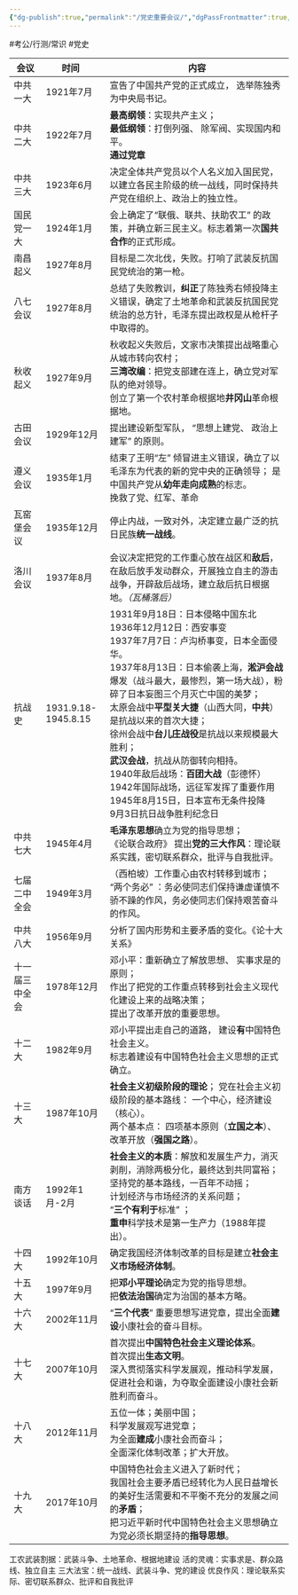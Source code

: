 ```yaml
---
{"dg-publish":true,"permalink":"/党史重要会议/","dgPassFrontmatter":true,"noteIcon":"2"}
---
```


#考公/行测/常识 #党史


| 会议<img width=50/> | 时间<img width=10/>              | 内容                                                                                                                                                                                                                                                                                                                               |
| ----------------- | ----------------------- | -------------------------------------------------------------------------------------------------------------------------------------------------------------------------------------------------------------------------------------------------------------------------------------------------------------------------------- |
| 中共一大              | 1921年7月                 | 宣告了中国共产党的正式成立， 选举陈独秀为中央局书记。                                                                                                                                                                                                                                                                                                      |
| 中共二大              | 1922年7月                 | **最高纲领**：实现共产主义；<br>**最低纲领**：打倒列强、 除军阀、实现国内和平。<br>**通过党章**                                                                                                                                                                                                                                                                       |
| 中共三大              | 1923年6月                 | 决定全体共产党员以个人名义加入国民党，以建立各民主阶级的统一战线，同时保持共产党在组织上、政治上的独立性。                                                                                                                                                                                                                                                                            |
| 国民党一大             | 1924年1月                 | 会上确定了“联俄、联共、扶助农工” 的政策，并确立新三民主义。标志着第一次**国共合作**的正式形成。                                                                                                                                                                                                                                                                              |
| 南昌起义              | 1927年8月                 | 目标是二次北伐，失败。打响了武装反抗国民党统治的第一枪。                                                                                                                                                                                                                                                                                                     |
| 八七会议              | 1927年8月                 | 总结了失败教训，**纠正**了陈独秀右倾投降主义错误，确定了土地革命和武装反抗国民党统治的总方针，毛泽东提出政权是从枪杆子中取得的。                                                                                                                                                                                                                                                               |
| 秋收起义              | 1927年9月                 | 秋收起义失败后，文家市决策提出战略重心从城市转向农村；<br>**三湾改编**：把党支部建在连上，确立党对军队的绝对领导。<br>创立了第一个农村革命根据地**井冈山**革命根据地。                                                                                                                                                                                                                                      |
| 古田会议              | 1929年12月                | 提出建设新型军队， “思想上建党、 政治上建军” 的原则。                                                                                                                                                                                                                                                                                                    |
| 遵义会议              | 1935年1月                 | 结束了王明“左” 倾冒进主义错误，确立了以毛泽东为代表的新的党中央的正确领导； 是中国共产党从**幼年走向成熟**的标志。<br>挽救了党、红军、革命                                                                                                                                                                                                                                                      |
| 瓦窑堡会议             | 1935年12月                | 停止内战，一致对外，决定建立最广泛的抗日民族**统一战线**。                                                                                                                                                                                                                                                                                                  |
| 洛川会议              | 1937年8月                 | 会议决定把党的工作重心放在战区和**敌后**，在敌后放手发动群众，开展独立自主的游击战争，开辟敌后战场，建立敌后抗日根据地。*（瓦桶落后）*                                                                                                                                                                                                                                                           |
| 抗战史               | 1931.9.18-<br>1945.8.15 | 1931年9月18日：日本侵略中国东北<br>1936年12月12日：西安事变<br>1937年7月7日：卢沟桥事变，日本全面侵华。<br>1937年8月13日：日本偷袭上海，**淞沪会战**爆发（战斗最大，最惨烈，第一场大战），粉碎了日本妄图三个月灭亡中国的美梦；<br>太原会战中**平型关大捷**（山西大同，**中共**）是抗战以来的首次大捷；<br>徐州会战中**台儿庄战役**是抗战以来规模最大胜利；<br>**武汉会战**，抗战从防御转向相持。<br>1940年敌后战场：**百团大战**（彭德怀）<br>1942年国际战场，远征军发挥了重要作用<br>1945年8月15日，日本宣布无条件投降<br>9月3日抗日战争胜利纪念日 |
| 中共七大              | 1945年4月                 | **毛泽东思想**确立为党的指导思想；<br>《论联合政府》 提出**党的三大作风**：理论联系实践，密切联系群众，批评与自我批评。                                                                                                                                                                                                                                                               |
| 七届二中全会            | 1949年3月                 | （西柏坡）工作重心由农村转移到城市；<br>“两个务必” ：务必使同志们保持谦虚谨慎不骄不躁的作风，务必使同志们保持艰苦奋斗的作风。                                                                                                                                                                                                                                                               |
| 中共八大              | 1956年9月                 | 分析了国内形势和主要矛盾的变化。《论十大关系》                                                                                                                                                                                                                                                                                                          |
| 十一届三中全会           | 1978年12月                | 邓小平：重新确立了解放思想、 实事求是的原则；<br>作出了把党的工作重点转移到社会主义现代化建设上来的战略决策；<br>提出了改革开放的重要思想。                                                                                                                                                                                                                                                       |
| 十二大               | 1982年9月                 | 邓小平提出走自己的道路， 建设**有**中国特色社会主义。<br>标志着建设有中国特色社会主义思想的正式确立。                                                                                                                                                                                                                                                                          |
| 十三大               | 1987年10月                | **社会主义初级阶段的理论**； 党在社会主义初级阶段的基本路线： 一个中心，经济建设（核心）。<br>两个基本点： 四项基本原则（**立国之本**）、改革开放（**强国之路**）。                                                                                                                                                                                                                                      |
| 南方谈话              | 1992年1月-2月              | **社会主义的本质**：解放和发展生产力，消灭剥削，消除两极分化，最终达到共同富裕；<br>坚持党的基本路线，一百年不动摇；<br>计划经济与市场经济的关系问题；<br>“**三个有利于**标准” ；<br>**重申**科学技术是第一生产力（1988年提出）。                                                                                                                                                                                               |
| 十四大               | 1992年10月                | 确定我国经济体制改革的目标是建立**社会主义市场经济体制**。                                                                                                                                                                                                                                                                                                  |
| 十五大               | 1997年9月                 | 把**邓小平理论**确定为党的指导思想。<br>把**依法治国**确定为治国的基本方略。                                                                                                                                                                                                                                                                                     |
| 十六大               | 2002年11月                | “**三个代表**” 重要思想写进党章，提出全面**建设**小康社会的奋斗目标。                                                                                                                                                                                                                                                                                         |
| 十七大               | 2007年10月                | 首次提出**中国特色社会主义理论体系**。<br>首次提出**生态文明**。<br>深入贯彻落实科学发展观，推动科学发展，促进社会和谐，为夺取全面建设小康社会新胜利而奋斗。                                                                                                                                                                                                                                           |
| 十八大               | 2012年11月                | 五位一体；美丽中国；<br>科学发展观写进党章；<br>为全面**建成**小康社会而奋斗；<br>全面深化体制改革；扩大开放。                                                                                                                                                                                                                                                                  |
| 十九大               | 2017年10月                | 中国特色社会主义进入了新时代；<br>我国社会主要矛盾已经转化为人民日益增长的美好生活需要和不平衡不充分的发展之间的**矛盾**；<br>把习近平新时代中国特色社会主义思想确立为党必须长期坚持的**指导思想**。                                                                                                                                                                                                                       |


工农武装割据：武装斗争、土地革命、根据地建设
活的灵魂：实事求是、群众路线、独立自主
三大法宝：统一战线、武装斗争、党的建设 
优良作风：理论联系实际、密切联系群众、批评和自我批评